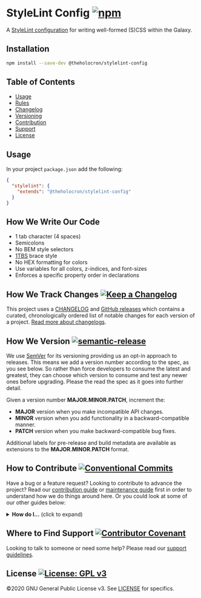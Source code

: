# StyleLint Config [![npm](https://img.shields.io/npm/v/@theholocron/stylelint-config?color=red)](https://www.npmjs.com/package/@theholocron/stylelint-config)

A [StyleLint configuration](https://stylelint.io/user-guide/configuration/) for writing well-formed (S)CSS within the Galaxy.

## Installation

```bash
npm install --save-dev @theholocron/stylelint-config
```

## Table of Contents

- [Usage](#usage)
- [Rules](#how-we-write-our-code)
- [Changelog](#how-we-track-changes)
- [Versioning](#how-we-version)
- [Contribution](#how-to-contribute)
- [Support](#where-to-find-suport)
- [License](#license)

## Usage

In your project `package.json` add the following:

```json
{
  "stylelint": {
    "extends": "@theholocron/stylelint-config"
  }
}
```

## How We Write Our Code

- 1 tab character (4 spaces)
- Semicolons
- No BEM style selectors
- [1TBS](https://en.wikipedia.org/wiki/Indent_style#Variant:_1TBS) brace style
- No HEX formatting for colors
- Use variables for all colors, z-indices, and font-sizes
- Enforces a specific property order in declarations

## How We Track Changes [![Keep a Changelog](https://img.shields.io/badge/Keep%20a%20Changelog-1.0.0-orange)](https://keepachangelog.com/en/1.0.0/)

This project uses a [CHANGELOG](./CHANGELOG.md) and [GitHub releases](https://help.github.com/en/github/administering-a-repository/about-releases) which contains a curated, chronologically ordered list of notable changes for each version of a project. [Read more about changelogs](https://keepachangelog.com/en/1.0.0/).

## How We Version [![semantic-release](https://img.shields.io/badge/%20%20%F0%9F%93%A6%F0%9F%9A%80-semantic--release-e10079.svg)](https://github.com/semantic-release/semantic-release)

We use [SemVer](https://semver.org/) for its versioning providing us an opt-in approach to releases. This means we add a version number according to the spec, as you see below. So rather than force developers to consume the latest and greatest, they can choose which version to consume and test any newer ones before upgrading. Please the read the spec as it goes into further detail.

Given a version number **MAJOR.MINOR.PATCH**, increment the:

- **MAJOR** version when you make incompatible API changes.
- **MINOR** version when you add functionality in a backward-compatible manner.
- **PATCH** version when you make backward-compatible bug fixes.

Additional labels for pre-release and build metadata are available as extensions to the **MAJOR.MINOR.PATCH** format.

## How to Contribute [![Conventional Commits](https://img.shields.io/badge/Conventional%20Commits-1.0.0-yellow.svg)](https://conventionalcommits.org)

Have a bug or a feature request? Looking to contribute to advance the project? Read our [contribution guide](./github/CONTRIBUTING.md) or [maintenance guide](./.github/MAINTAINING.md) first in order to understand how we do things around here. Or you could look at some of our other guides below:

<details>
  <summary><strong>How do I…</strong> (click to expand)</summary>

- [Ask or Say Something?](../../.github/SUPPORT.md)
    - [Request Support](../../.github/SUPPORT.md#request-support)
    - [Report an Error or Bug](../../.github/SUPPORT.md#report-an-error-or-bug)
    - [Request a Feature](../../.github/SUPPORT.md#request-a-feature)
- [Make Something?](../../.github/CONTRIBUTING.md)
    - [Setup the Project](../../.github/CONTRIBUTING.md#get-started)
    - [Create an Issue](../../.github/CONTRIBUTING.md#creating-a-good-issue)
    - [Create a Feature Request](../../.github/CONTRIBUTING.md#create-a-good-feature-request)
    - [Contribute Documentation](../../.github/CONTRIBUTING.md#contribute-to-documentation)
    - [Contribute Code](../../.github/CONTRIBUTING.md#create-a-pull-request)
    - [Join the Team](../../.github/CONTRIBUTING.md#join-the-team)
- [Manage Something](../../.github/MAINTAINING.md)
    - [Provide Support on Issues](../../.github/MAINTAINING.md#provide-support-on-issues)
    - [Label Issues](../../.github/MAINTAINING.md#label-issues)
    - [Clean Up Issues and PRs](../../.github/MAINTAINING.md#clean-up-issues-and-prs)
    - [Create a Pull Request](../../.github/MAINTAINING.md#create-a-pull-request)
    - [Review Pull Requests](../../.github/MAINTAINING.md#review-pull-requests)
    - [Merge Pull Requests](../../.github/MAINTAINING.md#merge-pull-requests)
    - [Tag a Release](../../.github/MAINTAINING.md#tag-a-release)
    - [Release a Version](../../.github/MAINTAINING.md#release-a-version)

</details>

## Where to Find Support [![Contributor Covenant](https://img.shields.io/badge/Contributor%20Covenant-v2.0%20adopted-ff69b4.svg)](code_of_conduct.md)

Looking to talk to someone or need some help? Please read our [support guidelines](../../.github/SUPPORT.md).

## License [![License: GPL v3](https://img.shields.io/badge/License-GPLv3-blue.svg)](https://www.gnu.org/licenses/gpl-3.0)

©2020 GNU General Public License v3. See [LICENSE](../../LICENSE.md) for specifics.
